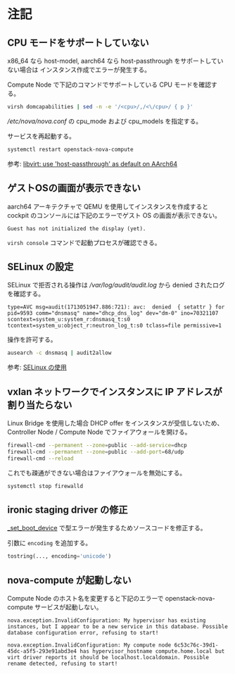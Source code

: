 # 注記

## CPU モードをサポートしていない

x86_64 なら host-model, aarch64 なら host-passthrough をサポートしていない場合は
インスタンス作成でエラーが発生する。

Compute Node で下記のコマンドでサポートしている CPU モードを確認する。

```sh
virsh domcapabilities | sed -n -e '/<cpu>/,/<\/cpu>/ { p }'
```

*/etc/nova/nova.conf* の cpu_mode および cpu_models を指定する。

サービスを再起動する。

```sh
systemctl restart openstack-nova-compute
```

参考: [libvirt: use 'host-passthrough' as default on AArch64](https://opendev.org/openstack/nova/commit/8bc7b950b7c0a3c80cdd120fe4df97c14848c344)

## ゲストOSの画面が表示できない

aarch64 アーキテクチャで QEMU を使用してインスタンスを作成すると cockpit のコンソールには下記のエラーでゲスト OS の画面が表示できない。

```text
Guest has not initialized the display (yet).
```

`virsh console` コマンドで起動プロセスが確認できる。

## SELinux の設定

SELinux で拒否される操作は */var/log/audit/audit.log* から denied されたログを確認する。

```text
type=AVC msg=audit(1713051947.886:721): avc:  denied  { setattr } for  pid=9593 comm="dnsmasq" name="dhcp_dns_log" dev="dm-0" ino=70321107 scontext=system_u:system_r:dnsmasq_t:s0 tcontext=system_u:object_r:neutron_log_t:s0 tclass=file permissive=1
```

操作を許可する。

```sh
ausearch -c dnsmasq | audit2allow
```

参考: [SELinux の使用](https://access.redhat.com/documentation/ja-jp/red_hat_enterprise_linux/8/html-single/using_selinux/index#fixing-an-analyzed-selinux-denial_troubleshooting-problems-related-to-selinux)

## vxlan ネットワークでインスタンスに IP アドレスが割り当たらない

Linux Bridge を使用した場合 DHCP offer をインスタンスが受信しないため、
Controller Node / Compute Node でファイアウォールを開ける。

```sh
firewall-cmd --permanent --zone=public --add-service=dhcp
firewall-cmd --permanent --zone=public --add-port=68/udp
firewall-cmd --reload
```

これでも疎通ができない場合はファイアウォールを無効にする。

```sh
systemctl stop firewalld
```

## ironic staging driver の修正

[_set_boot_device](https://github.com/openstack-archive/ironic-staging-drivers/blob/stable/ocata/ironic_staging_drivers/libvirt/power.py#L320)
で型エラーが発生するためソースコードを修正する。

引数に `encoding` を追加する。

```python
tostring(..., encoding='unicode')
```

## nova-compute が起動しない

Compute Node のホスト名を変更すると下記のエラーで openstack-nova-compute サービスが起動しない。

```text
nova.exception.InvalidConfiguration: My hypervisor has existing instances, but I appear to be a new service in this database. Possible database configuration error, refusing to start!
```

```text
nova.exception.InvalidConfiguration: My compute node 6c53c76c-39d1-45dc-a5f5-293e91abd3e4 has hypervisor_hostname compute.home.local but virt driver reports it should be localhost.localdomain. Possible rename detected, refusing to start!
```
